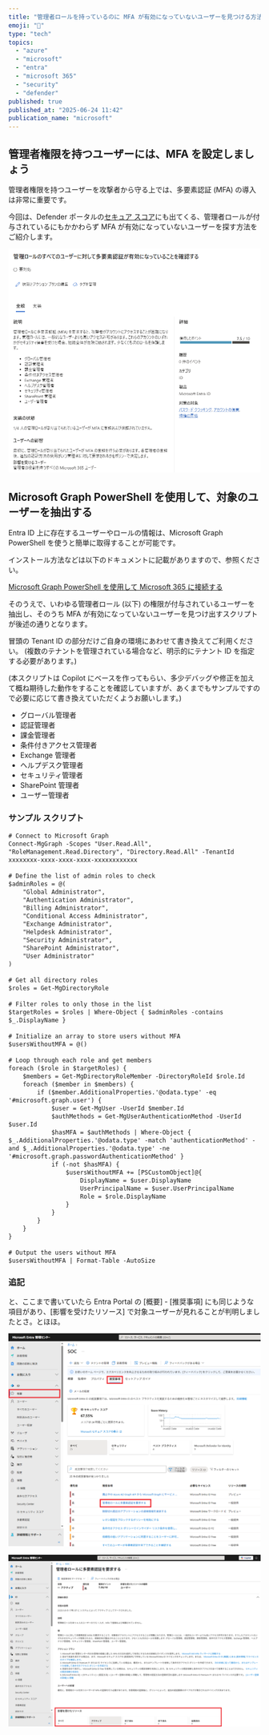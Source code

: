 ```yaml
---
title: "管理者ロールを持っているのに MFA が有効になっていないユーザーを見つける方法"
emoji: "🔑"
type: "tech"
topics:
  - "azure"
  - "microsoft"
  - "entra"
  - "microsoft 365"
  - "security"
  - "defender"
published: true
published_at: "2025-06-24 11:42"
publication_name: "microsoft"
---
```


## 管理者権限を持つユーザーには、MFA を設定しましょう

管理者権限を持つユーザーを攻撃者から守る上では、多要素認証 (MFA) の導入は非常に重要です。

今回は、Defender ポータルの[セキュア スコア](https://security.microsoft.com/securescore)にも出てくる、管理者ロールが付与されているにもかかわらず MFA が有効になっていないユーザーを探す方法をご紹介します。

![Defender ポータルのセキュアスコアの画面](/images/check-admin-users-without-mfa/1.png)

## Microsoft Graph PowerShell を使用して、対象のユーザーを抽出する

Entra ID 上に存在するユーザーやロールの情報は、Microsoft Graph PowerShell を使うと簡単に取得することが可能です。

インストール方法などは以下のドキュメントに記載がありますので、参照ください。

[Microsoft Graph PowerShell を使用して Microsoft 365 に接続する](https://learn.microsoft.com/ja-jp/microsoft-365/enterprise/connect-to-microsoft-365-powershell)

そのうえで、いわゆる管理者ロール (以下) の権限が付与されているユーザーを抽出し、そのうち MFA が有効になっていないユーザーを見つけ出すスクリプトが後述の通りとなります。

冒頭の Tenant ID の部分だけご自身の環境にあわせて書き換えてご利用ください。 (複数のテナントを管理されている場合など、明示的にテナント ID を指定する必要があります。)

(本スクリプトは Copilot にベースを作ってもらい、多少デバッグや修正を加えて概ね期待した動作をすることを確認していますが、あくまでもサンプルですので必要に応じて書き換えていただくようお願いします。)

- グローバル管理者 
- 認証管理者 
- 課金管理者 
- 条件付きアクセス管理者 
- Exchange 管理者 
- ヘルプデスク管理者 
- セキュリティ管理者 
- SharePoint 管理者 
- ユーザー管理者 

### サンプル スクリプト
```
# Connect to Microsoft Graph
Connect-MgGraph -Scopes "User.Read.All", "RoleManagement.Read.Directory", "Directory.Read.All" -TenantId xxxxxxxx-xxxx-xxxx-xxxx-xxxxxxxxxxxx

# Define the list of admin roles to check
$adminRoles = @(
    "Global Administrator",
    "Authentication Administrator",
    "Billing Administrator",
    "Conditional Access Administrator",
    "Exchange Administrator",
    "Helpdesk Administrator",
    "Security Administrator",
    "SharePoint Administrator",
    "User Administrator"
)

# Get all directory roles
$roles = Get-MgDirectoryRole

# Filter roles to only those in the list
$targetRoles = $roles | Where-Object { $adminRoles -contains $_.DisplayName }

# Initialize an array to store users without MFA
$usersWithoutMFA = @()

# Loop through each role and get members
foreach ($role in $targetRoles) {
    $members = Get-MgDirectoryRoleMember -DirectoryRoleId $role.Id
    foreach ($member in $members) {
        if ($member.AdditionalProperties.'@odata.type' -eq '#microsoft.graph.user') {
            $user = Get-MgUser -UserId $member.Id
            $authMethods = Get-MgUserAuthenticationMethod -UserId $user.Id
            $hasMFA = $authMethods | Where-Object { $_.AdditionalProperties.'@odata.type' -match 'authenticationMethod' -and $_.AdditionalProperties.'@odata.type' -ne '#microsoft.graph.passwordAuthenticationMethod' }
            if (-not $hasMFA) {
                $usersWithoutMFA += [PSCustomObject]@{
                    DisplayName = $user.DisplayName
                    UserPrincipalName = $user.UserPrincipalName
                    Role = $role.DisplayName
                }
            }
        }
    }
}

# Output the users without MFA
$usersWithoutMFA | Format-Table -AutoSize
```


### 追記

と、ここまで書いていたら Entra Portal の [概要] - [推奨事項] にも同じような項目があり、[影響を受けたリソース] で対象ユーザーが見れることが判明しましたとさ。とほほ。

![Entra ポータルの推奨事項の一覧](/images//check-admin-users-without-mfa/2.png)

![Entra ポータルの推奨事項で対象のユーザーが確認出来る画面](/images//check-admin-users-without-mfa/3.png)